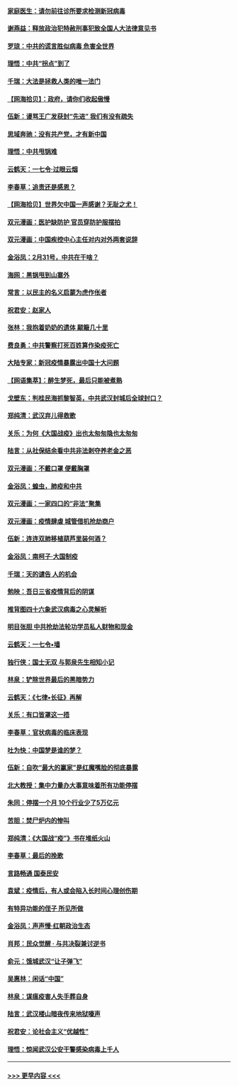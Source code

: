 #### [家庭医生：请勿前往诊所要求检测新冠病毒](../pages/nsc993/n11929190.md?t=03110902) 
#### [谢燕益：释放政治犯特赦刑事犯致全国人大法律意见书](../pages/nsc993/n11928978.md?t=03110902) 
#### [罗琼：中共的谎言胜似病毒 危害全世界](../pages/nsc993/n11922636.md?t=03110902) 
#### [理悟：中共“拐点”到了](../pages/nsc993/n11928496.md?t=03110902) 
#### [千瑞：大法是拯救人类的唯一法门](../pages/nsc993/n11927637.md?t=03110902) 
#### [【网海拾贝】：政府，请你们收起傲慢](../pages/nsc993/n11926932.md?t=03110902) 
#### [伍新：谩骂王广发获封“先进” 我们有没有疏失](../pages/nsc993/n11926101.md?t=03110902) 
#### [思域奔驰：没有共产党，才有新中国](../pages/nsc993/n11926058.md?t=03110902) 
#### [理悟：中共甩锅难](../pages/nsc993/n11925355.md?t=03110902) 
#### [云鹤天：一七令·过眼云烟](../pages/nsc993/n11925284.md?t=03110902) 
#### [李春草：追责还是感恩？](../pages/nsc993/n11925274.md?t=03110902) 
#### [【网海拾贝】世界欠中国一声感谢？无耻之尤！](../pages/nsc993/n11925239.md?t=03110902) 
#### [双元漫画：医护缺防护 官员穿防护服摆拍](../pages/nsc993/n11923899.md?t=03110902) 
#### [双元漫画：中国疾控中心主任对内对外两套说辞](../pages/nsc993/n11921994.md?t=03110902) 
#### [金浴凤：2月31号，中共在干啥？](../pages/nsc993/n11922706.md?t=03110902) 
#### [海网：黑锅甩到山寨外](../pages/nsc993/n11922688.md?t=03110902) 
#### [常言：以民主的名义启蒙为虎作伥者](../pages/nsc993/n11922217.md?t=03110902) 
#### [祝君安：赵家人](../pages/nsc993/n11922209.md?t=03110902) 
#### [张林：我抱着奶奶的遗体 颠簸几十里](../pages/nsc993/n11920945.md?t=03110902) 
#### [费良勇：中共警察打死百姓算作染疫死亡](../pages/nsc993/n11919264.md?t=03110902) 
#### [大陆专家：新冠疫情暴露出中国十大问题](../pages/nsc993/n11919187.md?t=03110902) 
#### [【网语集萃】：醉生梦死，最后只能被煮熟](../pages/nsc993/n11918994.md?t=03110902) 
#### [戈壁东：判桂民海抓黎智英，中共武汉封城后全球封口？](../pages/nsc993/n11917982.md?t=03110902) 
#### [郑纯清：武汉弃儿得救歌](../pages/nsc993/n11917881.md?t=03110902) 
#### [关乐：为何《大国战疫》出也太匆匆隐也太匆匆](../pages/nsc993/n11917792.md?t=03110902) 
#### [陆言：从社保结余看中共非法剥夺养老金之恶](../pages/nsc993/n11917084.md?t=03110902) 
#### [双元漫画：不戴口罩 便戴胸罩](../pages/nsc993/n11916447.md?t=03110902) 
#### [金浴凤：蝗虫，肺疫和中共](../pages/nsc993/n11916904.md?t=03110902) 
#### [双元漫画：一家四口的“非法”聚集](../pages/nsc993/n11916378.md?t=03110902) 
#### [双元漫画：疫情肆虐 城管借机抢劫商户](../pages/nsc993/n11916310.md?t=03110902) 
#### [伍新：连连双肺移植葫芦里装何酒？](../pages/nsc993/n11913667.md?t=03110902) 
#### [金浴凤：南柯子·大国制疫](../pages/nsc993/n11913657.md?t=03110902) 
#### [千瑞：天的谴告  人的机会](../pages/nsc993/n11913309.md?t=03110902) 
#### [勉映：吾日三省疫情背后的阴谋](../pages/nsc993/n11913079.md?t=03110902) 
#### [推背图四十六象武汉病毒之心灵解析](../pages/nsc993/n11911761.md?t=03110902) 
#### [明目张胆 中共抢劫法轮功学员私人财物和现金](../pages/nsc993/n11910262.md?t=03110902) 
#### [云鹤天：一七令▪墙](../pages/nsc993/n11910627.md?t=03110902) 
#### [独行侠：国士无双 与郭泉先生相知小记](../pages/nsc993/n11910613.md?t=03110902) 
#### [林泉：铲除世界最后的黑暗势力](../pages/nsc993/n11909320.md?t=03110902) 
#### [云鹤天：《七律▪长征》再解](../pages/nsc993/n11909327.md?t=03110902) 
#### [关乐：有口皆罩这一捂](../pages/nsc993/n11908393.md?t=03110902) 
#### [李春草：官状病毒的临床表现](../pages/nsc993/n11908339.md?t=03110902) 
#### [吐为快：中国梦是谁的梦？](../pages/nsc993/n11906564.md?t=03110902) 
#### [伍新：自吹“最大的赢家”是红魔嘴脸的彻底暴露](../pages/nsc993/n11906407.md?t=03110902) 
#### [北大教授：集中力量办大事意味着所有功能停摆](../pages/nsc993/n11904800.md?t=03110902) 
#### [朱同：停摆一个月 10个行业少了5万亿元](../pages/nsc993/n11904498.md?t=03110902) 
#### [苦胆：焚尸炉内的惨叫](../pages/nsc993/n11904479.md?t=03110902) 
#### [郑纯清：《大国战“疫”》书在堆纸火山](../pages/nsc993/n11904450.md?t=03110902) 
#### [李春草：最后的挽歌](../pages/nsc993/n11904441.md?t=03110902) 
#### [言路畅通 国泰民安](../pages/nsc993/n11904222.md?t=03110902) 
#### [袁斌：疫情后，有人或会陷入长时间心理创伤期](../pages/nsc993/n11901514.md?t=03110902) 
#### [有特异功能的侄子 所见所做](../pages/nsc993/n11901154.md?t=03110902) 
#### [金浴凤：声声慢‧红朝政治生态](../pages/nsc993/n11899553.md?t=03110902) 
#### [肖邦：民众觉醒 · 与共决裂兼讨逆书](../pages/nsc993/n11898435.md?t=03110902) 
#### [俞元：饿城武汉“让子弹飞”](../pages/nsc993/n11898344.md?t=03110902) 
#### [吴惠林：闲话“中国”](../pages/nsc993/n11898182.md?t=03110902) 
#### [林泉：谋瘟疫害人失手葬自身](../pages/nsc993/n11897892.md?t=03110902) 
#### [陆言：武汉楼山暗夜传来地狱嚎声](../pages/nsc993/n11897033.md?t=03110902) 
#### [祝君安：论社会主义“优越性”](../pages/nsc993/n11897005.md?t=03110902) 
#### [理悟：惊闻武汉公安干警感染病毒上千人](../pages/nsc993/n11896947.md?t=03110902) 

----
#### [ >>> 更早内容 <<< ](../indexes/nsc993-earlier.md)

